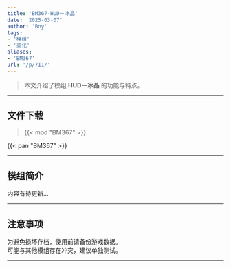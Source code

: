 ```yaml
---
title: 'BM367-HUD－冰晶'
date: '2025-03-07'
author: 'Bny'
tags:
- '模组'
- '美化'
aliases:
- 'BM367'
url: '/p/711/'
---
```


> 本文介绍了模组 **HUD－冰晶** 的功能与特点。

---

## 文件下载  

> {{< mod "BM367" >}}  

{{< pan "BM367" >}}  

---

## 模组简介

>  
内容有待更新...  

---

## 注意事项

>  
为避免损坏存档，使用前请备份游戏数据。  
可能与其他模组存在冲突，建议单独测试。  

---

